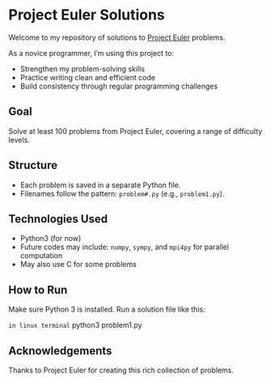 # Project Euler Solutions
Welcome to my repository of solutions to [Project Euler](https://projecteuler.net/archives) problems.

As a novice programmer, I’m using this project to:
- Strengthen my problem-solving skills
- Practice writing clean and efficient code
- Build consistency through regular programming challenges

## Goal
Solve at least 100 problems from Project Euler, covering a range of difficulty levels.

## Structure
- Each problem is saved in a separate Python file.
- Filenames follow the pattern: `problem#.py` (e.g., `problem1.py`).

## Technologies Used
- Python3 (for now)
- Future codes may include: `numpy`, `sympy`, and `mpi4py` for parallel computation
- May also use C for some problems

## How to Run
Make sure Python 3 is installed. Run a solution file like this:

`in linux terminal`
python3 problem1.py

## Acknowledgements
Thanks to Project Euler for creating this rich collection of problems.

